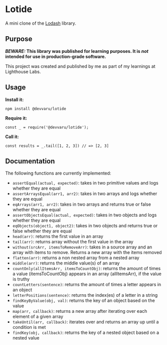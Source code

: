 # Lotide

A mini clone of the [Lodash](https://lodash.com) library.

## Purpose

**_BEWARE:_ This library was published for learning purposes. It is _not_ intended for use in production-grade software.**

This project was created and published by me as part of my learnings at Lighthouse Labs. 

## Usage

**Install it:**

`npm install @devvaru/lotide`

**Require it:**

`const _ = require('@devvaru/lotide');`

**Call it:**

`const results = _.tail([1, 2, 3]) // => [2, 3]`

## Documentation

The following functions are currently implemented:

* `assertEqual(actual, expected)`: takes in two primitive values and logs whether they are equal
* `assertArraysEqual(arr1, arr2)`: takes in two arrays and logs whether they are equal
* `eqArrays(arr1, arr2)`: takes in two arrays and returns true or false whether they are equal
* `assertObjectsEqual(actual, expected)`: takes in two objects and logs whether they are equal
* `eqObjects(object1, object2)`: takes in two objects and returns true or false whether they are equal
* `head(arr)`: returns the first value in an array
* `tail(arr)`: returns array without the first value in the array
* `without(srcArr, itemsToRemoveArr)`: takes in a source array and an array with items to remove. Returns a new array with the items removed
* `flatten(arr)`: returns a non nested array from a nested array
* `middle(arr)`: returns the middle value(s) of an array
* `countOnly(allItemsArr, itemsToCountObj)`: returns the amount of times a value (itemsToCountObj) appears in an array (allItemsArr), if the value is truthy
* `countLetters(sentence)`: returns the amount of times a letter appears in an object
* `letterPositions(sentence)`: returns the index(es) of a letter in a string
* `findKeyByValue(obj, val)`: returns the key of an object based on the value
* `map(arr, callback)`: returns a new array after iterating over each element of a given array
* `takeUntil(arr, callback)`: iterates over and returns an array up until a condition is met
* `findKey(obj, callback)`: returns the key of a nested object based on a nested value
